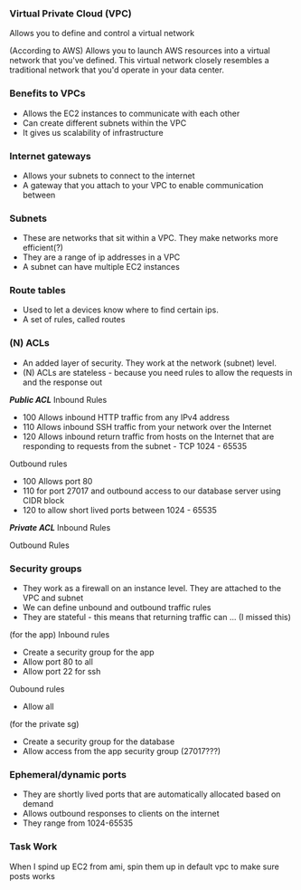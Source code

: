 ### Virtual Private Cloud (VPC)
Allows you to define and control a virtual network

(According to AWS) Allows you to launch AWS resources into a virtual network that you've defined. This virtual network closely resembles a traditional network that you'd operate in your data center. 

### Benefits to VPCs
- Allows the EC2 instances to communicate with each other
- Can create different subnets within the VPC
- It gives us scalability of infrastructure

### Internet gateways
- Allows your subnets to connect to the internet
- A gateway that you attach to your VPC to enable communication between

### Subnets
- These are networks that sit within a VPC. They make networks more efficient(?)
- They are a range of ip addresses in a VPC
- A subnet can have multiple EC2 instances

### Route tables
- Used to let a devices know where to find certain ips.
- A set of rules, called routes

### (N) ACLs
- An added layer of security. They work at the network (subnet) level. 
- (N) ACLs are stateless - because you need rules to allow the requests in and the response out

***Public ACL***
Inbound Rules
- 100 Allows inbound HTTP traffic from any IPv4 address 
- 110 Allows inbound SSH traffic from your network over the Internet
- 120 Allows inbound return traffic from hosts on the Internet that are responding to requests from the subnet - TCP 1024 - 65535

Outbound rules
- 100 Allows port 80
- 110 for port 27017 and outbound access to our database server using CIDR block
- 120 to allow short lived ports between 1024 - 65535

***Private ACL***
Inbound Rules


Outbound Rules

### Security groups
- They work as a firewall on an instance level. They are attached to the VPC and subnet
- We can define unbound and outbound traffic rules
- They are stateful - this means that returning traffic can ... (I missed this)

(for the app)
Inbound rules
- Create a security group for the app
- Allow port 80 to all
- Allow port 22 for ssh

Oubound rules
- Allow all

(for the private sg)
- Create a security group for the database
- Allow access from the app security group (27017???)

### Ephemeral/dynamic ports
- They are shortly lived ports that are automatically allocated based on demand
- Allows outbound responses to clients on the internet
- They range from 1024-65535


### Task Work
When I spind up EC2 from ami, spin them up in default vpc to make sure posts works
